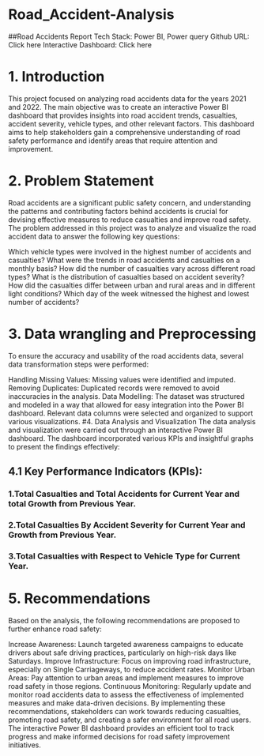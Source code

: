 # Road_Accident-Analysis
##Road Accidents Report
Tech Stack: Power BI, Power query
Github URL: Click here
Interactive Dashboard: Click here
# 1. Introduction
This project focused on analyzing road accidents data for the years 2021 and 2022. The main objective was to create an interactive Power BI dashboard that provides insights into road accident trends, casualties, accident severity, vehicle types, and other relevant factors. This dashboard aims to help stakeholders gain a comprehensive understanding of road safety performance and identify areas that require attention and improvement.

# 2. Problem Statement
Road accidents are a significant public safety concern, and understanding the patterns and contributing factors behind accidents is crucial for devising effective measures to reduce casualties and improve road safety. The problem addressed in this project was to analyze and visualize the road accident data to answer the following key questions:

Which vehicle types were involved in the highest number of accidents and casualties?
What were the trends in road accidents and casualties on a monthly basis?
How did the number of casualties vary across different road types?
What is the distribution of casualties based on accident severity?
How did the casualties differ between urban and rural areas and in different light conditions?
Which day of the week witnessed the highest and lowest number of accidents?
# 3. Data wrangling and Preprocessing
To ensure the accuracy and usability of the road accidents data, several data transformation steps were performed:

Handling Missing Values: Missing values were identified and imputed.
Removing Duplicates: Duplicated records were removed to avoid inaccuracies in the analysis.
Data Modelling: The dataset was structured and modeled in a way that allowed for easy integration into the Power BI dashboard. Relevant data columns were selected and organized to support various visualizations.
#4. Data Analysis and Visualization
The data analysis and visualization were carried out through an interactive Power BI dashboard. The dashboard incorporated various KPIs and insightful graphs to present the findings effectively:

## 4.1 Key Performance Indicators (KPIs):
### 1.Total Casualties and Total Accidents for Current Year and total Growth from Previous Year.
### 2.Total Casualties By Accident Severity for Current Year and Growth from Previous Year.
### 3.Total Casualties with Respect to Vehicle Type for Current Year.

# 5. Recommendations
Based on the analysis, the following recommendations are proposed to further enhance road safety:

Increase Awareness: Launch targeted awareness campaigns to educate drivers about safe driving practices, particularly on high-risk days like Saturdays.
Improve Infrastructure: Focus on improving road infrastructure, especially on Single Carriageways, to reduce accident rates.
Monitor Urban Areas: Pay attention to urban areas and implement measures to improve road safety in those regions.
Continuous Monitoring: Regularly update and monitor road accidents data to assess the effectiveness of implemented measures and make data-driven decisions.
By implementing these recommendations, stakeholders can work towards reducing casualties, promoting road safety, and creating a safer environment for all road users. The interactive Power BI dashboard provides an efficient tool to track progress and make informed decisions for road safety improvement initiatives.

